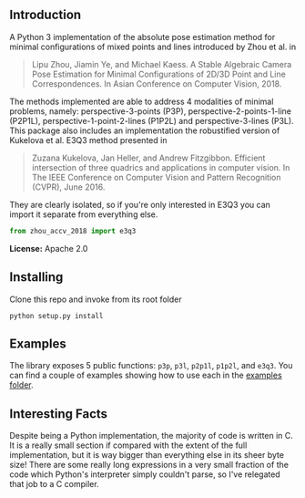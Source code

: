 ## Introduction

A Python 3 implementation of the absolute pose estimation method for minimal configurations of mixed points and lines introduced by Zhou et al. in

> Lipu Zhou, Jiamin Ye, and Michael Kaess. A Stable Algebraic Camera Pose Estimation for Minimal Configurations of 2D/3D Point and Line Correspondences. In Asian Conference on Computer Vision, 2018.

The methods implemented are able to address 4 modalities of minimal problems, namely: perspective-3-points (P3P), perspective-2-points-1-line (P2P1L), perspective-1-point-2-lines (P1P2L) and perspective-3-lines (P3L).
This package also includes an implementation the robustified version of Kukelova et al. E3Q3 method presented in


 > Zuzana Kukelova, Jan Heller, and Andrew Fitzgibbon. Efficient intersection of three quadrics and applications in computer vision. In The IEEE Conference on Computer Vision and Pattern Recognition (CVPR), June 2016.


They are clearly isolated, so if you're only interested in E3Q3 you can import it separate from everything else.
```python
from zhou_accv_2018 import e3q3
```

**License:** Apache 2.0

## Installing

Clone this repo and invoke from its root folder
```
python setup.py install
```

## Examples

The library exposes 5 public functions: `p3p`, `p3l`, `p2p1l`, `p1p2l`, and `e3q3`. You can find a couple of examples showing how to use each in the [examples folder](https://github.com/SergioRAgostinho/zhou-accv-2018/blob/master/examples).

## Interesting Facts

Despite being a Python implementation, the majority of code is written in C. It is a really small section if compared with the extent of the full implementation, but it is way bigger than everything else in its sheer byte size! There are some really long expressions in a very small fraction of the code which Python's interpreter simply couldn't parse, so I've relegated that job to a C compiler.
